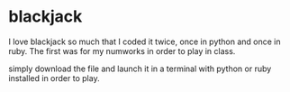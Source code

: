 # blackjack
I love blackjack so much that I coded it twice, once in python and once in ruby.
The first was for my numworks in order to play in class.

simply download the file and launch it in a terminal with python or ruby installed in order to play.
